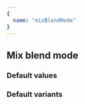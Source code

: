 ```yaml
---
{
  name: "mixBlendMode"
}
---
```


## Mix blend mode

### Default values
<!-- defaults.values.start -->
<!-- defaults.values.end -->


### Default variants
<!-- defaults.variants.start -->
<!-- defaults.variants.end -->
